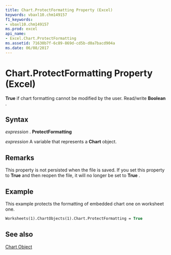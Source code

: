 ```yaml
---
title: Chart.ProtectFormatting Property (Excel)
keywords: vbaxl10.chm149157
f1_keywords:
- vbaxl10.chm149157
ms.prod: excel
api_name:
- Excel.Chart.ProtectFormatting
ms.assetid: 71630b7f-6c89-869d-cd5b-d0a7bacd904a
ms.date: 06/08/2017
---
```



# Chart.ProtectFormatting Property (Excel)

 **True** if chart formatting cannot be modified by the user. Read/write **Boolean** .


## Syntax

 _expression_ . **ProtectFormatting**

 _expression_ A variable that represents a **Chart** object.


## Remarks

This property is not persisted when the file is saved. If you set this property to  **True** and then reopen the file, it will no longer be set to **True** .


## Example

This example protects the formatting of embedded chart one on worksheet one.


```vb
Worksheets(1).ChartObjects(1).Chart.ProtectFormatting = True
```


## See also


[Chart Object](Excel.Chart(object).md)

